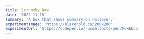 ```yaml
---
title: Scrunchy Box
date: '2022-11-15'
summary: 'A box that shows summary on rollover.'
experimentImage: 'https://placehold.co/200x200'
experimentUrl: 'https://codepen.io/russellbits/pen/PoKEbdp'
---
```

